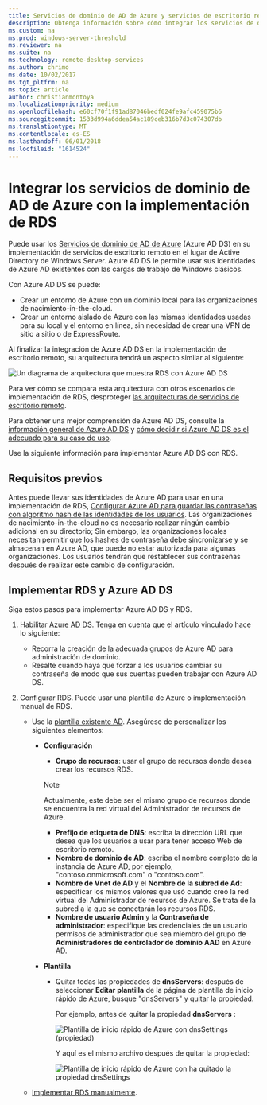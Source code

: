 ```yaml
---
title: Servicios de dominio de AD de Azure y servicios de escritorio remoto
description: Obtenga información sobre cómo integrar los servicios de dominio de AD de Azure en la implementación de RDS.
ms.custom: na
ms.prod: windows-server-threshold
ms.reviewer: na
ms.suite: na
ms.technology: remote-desktop-services
ms.author: chrimo
ms.date: 10/02/2017
ms.tgt_pltfrm: na
ms.topic: article
author: christianmontoya
ms.localizationpriority: medium
ms.openlocfilehash: e60cf70f1f91ad87046bedf024fe9afc459075b6
ms.sourcegitcommit: 1533d994a6ddea54ac189ceb316b7d3c074307db
ms.translationtype: MT
ms.contentlocale: es-ES
ms.lasthandoff: 06/01/2018
ms.locfileid: "1614524"
---
```

# <a name="integrate-azure-ad-domain-services-with-your-rds-deployment"></a>Integrar los servicios de dominio de AD de Azure con la implementación de RDS

Puede usar los [Servicios de dominio de AD de Azure](/azure/active-directory-domain-services/active-directory-ds-overview) (Azure AD DS) en su implementación de servicios de escritorio remoto en el lugar de Active Directory de Windows Server. Azure AD DS le permite usar sus identidades de Azure AD existentes con las cargas de trabajo de Windows clásicos.

Con Azure AD DS se puede: 
- Crear un entorno de Azure con un dominio local para las organizaciones de nacimiento-in-the-cloud. 
- Crear un entorno aislado de Azure con las mismas identidades usadas para su local y el entorno en línea, sin necesidad de crear una VPN de sitio a sitio o de ExpressRoute. 

Al finalizar la integración de Azure AD DS en la implementación de escritorio remoto, su arquitectura tendrá un aspecto similar al siguiente:

![Un diagrama de arquitectura que muestra RDS con Azure AD DS](media/aadds-rds.png)

Para ver cómo se compara esta arquitectura con otros escenarios de implementación de RDS, desproteger [las arquitecturas de servicios de escritorio remoto](desktop-hosting-logical-architecture.md).

Para obtener una mejor comprensión de Azure AD DS, consulte la [información general de Azure AD DS](/azure/active-directory-domain-services/active-directory-ds-overview) y [cómo decidir si Azure AD DS es el adecuado para su caso de uso](/azure/active-directory-domain-services/active-directory-ds-comparison).

Use la siguiente información para implementar Azure AD DS con RDS.

## <a name="prerequisites"></a>Requisitos previos

Antes puede llevar sus identidades de Azure AD para usar en una implementación de RDS, [Configurar Azure AD para guardar las contraseñas con algoritmo hash de las identidades de los usuarios](/azure/active-directory-domain-services/active-directory-ds-getting-started-password-sync). Las organizaciones de nacimiento-in-the-cloud no es necesario realizar ningún cambio adicional en su directorio; Sin embargo, las organizaciones locales necesitan permitir que los hashes de contraseña debe sincronizarse y se almacenan en Azure AD, que puede no estar autorizada para algunas organizaciones. Los usuarios tendrán que restablecer sus contraseñas después de realizar este cambio de configuración.

## <a name="deploy-azure-ad-ds-and-rds"></a>Implementar RDS y Azure AD DS 
Siga estos pasos para implementar Azure AD DS y RDS.

1. Habilitar [Azure AD DS](/azure/active-directory-domain-services/active-directory-ds-getting-started). Tenga en cuenta que el artículo vinculado hace lo siguiente:
   - Recorra la creación de la adecuada grupos de Azure AD para administración de dominio.
   - Resalte cuando haya que forzar a los usuarios cambiar su contraseña de modo que sus cuentas pueden trabajar con Azure AD DS.
   
2. Configurar RDS. Puede usar una plantilla de Azure o implementación manual de RDS.
   - Use la [plantilla existente AD](https://azure.microsoft.com/resources/templates/rds-deployment-existing-ad/). Asegúrese de personalizar los siguientes elementos:
   
      - **Configuración**
         - **Grupo de recursos**: usar el grupo de recursos donde desea crear los recursos RDS.
         > [!NOTE] 
         > Actualmente, este debe ser el mismo grupo de recursos donde se encuentra la red virtual del Administrador de recursos de Azure.

         - **Prefijo de etiqueta de DNS**: escriba la dirección URL que desea que los usuarios a usar para tener acceso Web de escritorio remoto.
         - **Nombre de dominio de AD**: escriba el nombre completo de la instancia de Azure AD, por ejemplo, "contoso.onmicrosoft.com" o "contoso.com".
         - **Nombre de Vnet de AD** y el **Nombre de la subred de Ad**: especificar los mismos valores que usó cuando creó la red virtual del Administrador de recursos de Azure. Se trata de la subred a la que se conectarán los recursos RDS.
         - **Nombre de usuario Admin** y la **Contraseña de administrador**: especifique las credenciales de un usuario permisos de administrador que sea miembro del grupo de **Administradores de controlador de dominio AAD** en Azure AD.
   
      - **Plantilla**
         - Quitar todas las propiedades de **dnsServers**: después de seleccionar **Editar plantilla** de la página de plantilla de inicio rápido de Azure, busque "dnsServers" y quitar la propiedad. 

            Por ejemplo, antes de quitar la propiedad **dnsServers** :
      
            ![Plantilla de inicio rápido de Azure con dnsSettings (propiedad)](media/rds-remove-dnssettings-before.png)

            Y aquí es el mismo archivo después de quitar la propiedad:

            ![Plantilla de inicio rápido de Azure con ha quitado la propiedad dnsSettings](media/rds-remove-dnssettings-after.png)
   
   - [Implementar RDS manualmente](rds-deploy-infrastructure.md). 


